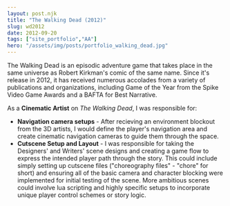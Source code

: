 ```yaml
---
layout: post.njk
title: "The Walking Dead (2012)"
slug: wd2012
date: 2012-09-20
tags: ["site_portfolio","AA"]
hero: "/assets/img/posts/portfolio_walking_dead.jpg"
---
```


The Walking Dead is an episodic adventure game that takes place in the same universe as Robert Kirkman's comic of the same name. Since it's release in 2012, it has received numerous accolades from a variety of publications and organizations, including Game of the Year from the Spike Video Game Awards and a BAFTA for Best Narrative. 

As a **Cinematic Artist** on *The Walking Dead*, I was responsible for:
* **Navigation camera setups** - After recieving an environment blockout from the 3D artists, I would define the player's navigation area and create cinematic navigation cameras to guide them through the space. 
* **Cutscene Setup and Layout** - I was responsible for taking the Designers' and Writers' scene designs and creating a game flow to express the intended player path through the story. This could include simply setting up cutscene files ("choreography files" - "chore" for short) and ensuring all of the basic camera and character blocking were implemented for initial testing of the scene. More ambitious scenes could involve lua scripting and highly specific setups to incorporate unique player control schemes or story logic. 